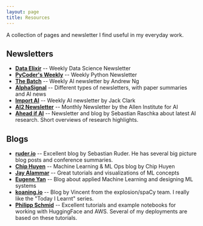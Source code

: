 ```yaml
---
layout: page
title: Resources
---
```

A collection of pages and newsletter I find useful in my everyday work.

## Newsletters
- [**Data Elixir**](https://dataelixir.com/) -- Weekly Data Science Newsletter
- [**PyCoder's Weekly**](https://pycoders.com/) -- Weekly Python Newsletter
- [**The Batch**](https://www.deeplearning.ai/the-batch/) -- Weekly AI newsletter by Andrew Ng
- [**AlphaSignal**](https://alphasignalai.beehiiv.com/) -- Different types of newsletters, with paper summaries and AI news
- [**Import AI**](https://importai.substack.com/) -- Weekly AI newsletter by Jack Clark
- [**AI2 Newsletter**](https://allenai.org/press/newsletters) -- Monthly Newsletter by the Allen Institute for AI
- [**Ahead if AI**](https://magazine.sebastianraschka.com/) -- Newsletter and blog by Sebastian Raschka about latest AI research. Short overviews of research highlights.

## Blogs
- [**ruder.io**](https://www.ruder.io/) -- Excellent blog by Sebastian Ruder. He has several big picture blog posts and conference summaries.
- [**Chip Huyen**](https://huyenchip.com/) -- Machine Learning & ML Ops blog by Chip Huyen
- [**Jay Alammar**](https://jalammar.github.io/) -- Great tutorials and visualizations of ML concepts
- [**Eugene Yan**](https://eugeneyan.com/) -- Blog about applied Machine Learning and designing ML systems
- [**koaning.io**](https://koaning.io/) -- Blog by Vincent from the explosion/spaCy team. I really like the "Today I Learnt" series.
- [**Philipp Schmid**](https://www.philschmid.de/) -- Excellent tutorials and example notebooks for working with HuggingFace and AWS. Several of my deployments are based on these tutorials.
